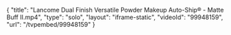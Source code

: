 {
    "title": "Lancome Dual Finish Versatile Powder Makeup Auto-Ship&reg; - Matte Buff II.mp4",
    "type": "solo",
    "layout": "iframe-static",
    "videoId": "99948159",
    "url": "\/tvpembed\/99948159"
}